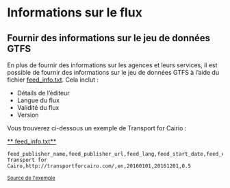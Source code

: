 # Informations sur le flux

## Fournir des informations sur le jeu de données GTFS 
 
 En plus de fournir des informations sur les agences et leurs services, il est possible de fournir des informations sur le jeu de données GTFS à l’aide du fichier [feed_info.txt](../../reference/#feed_infotxt). Cela inclut : 
 
 - Détails de l’éditeur
 - Langue du flux
 - Validité du flux
 - Version 
 
 Vous trouverez ci-dessous un exemple de Transport for Cairio : 
 
 [** feed_info.txt**](../../reference/#feed_infotxt) 
 
```
feed_publisher_name,feed_publisher_url,feed_lang,feed_start_date,feed_end_date,feed_version
Transport for Cairo,http://transportforcairo.com/,en,20160101,20161201,0.5
```
 
 <sup>[Source de l'exemple](https://github.com/transportforcairo/Metro-GTFS/archive/master.zip#Metro-GTFS-master)</sup>